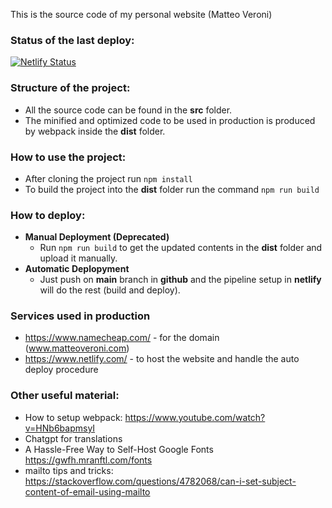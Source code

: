 This is the source code of my personal website (Matteo Veroni)

### Status of the last deploy:

[![Netlify Status](https://api.netlify.com/api/v1/badges/0b57d60e-9688-4889-a665-c538a0aecff9/deploy-status)](https://app.netlify.com/sites/matteoveroni/deploys)

### Structure of the project:

- All the source code can be found in the **src** folder.
- The minified and optimized code to be used in production is produced by webpack inside the **dist** folder.

### How to use the project:

- After cloning the project run ```npm install```
- To build the project into the **dist** folder run the command ```npm run build```

### How to deploy:

- **Manual Deployment (Deprecated)**
  - Run ```npm run build``` to get the updated contents in the **dist** folder and upload it manually.
- **Automatic Deplopyment**
  - Just push on **main** branch in **github** and the pipeline setup in **netlify** will do the rest (build and deploy).

### Services used in production

- https://www.namecheap.com/ - for the domain (www.matteoveroni.com)
- https://www.netlify.com/ - to host the website and handle the auto deploy procedure

### Other useful material:

- How to setup webpack: https://www.youtube.com/watch?v=HNb6bapmsyI
- Chatgpt for translations
- A Hassle-Free Way to Self-Host Google Fonts https://gwfh.mranftl.com/fonts
- mailto tips and tricks: https://stackoverflow.com/questions/4782068/can-i-set-subject-content-of-email-using-mailto